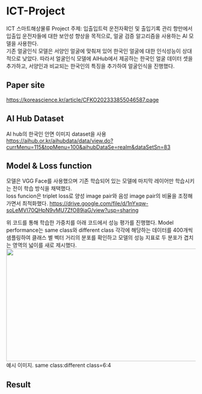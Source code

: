 # ICT-Project
ICT 스마트해상물류 Project 주제: 입출입트럭 운전자확인 및 출입기록 관리
항만에서 입출입 운전자들에 대한 보안성 향상을 목적으로, 얼굴 검증	알고리즘을 사용하는 AI 모델을 사용한다.  
기존 얼굴인식 모델은 서양인 얼굴에 맞춰져 있어 한국인 얼굴에 대한 인식성능이 상대적으로 낮았다. 따라서 얼굴인식 모델에 AIHub에서 제공하는 한국인 얼굴 데이터 셋을 추가하고, 서양인과 비교되는 한국인의 특징을 추가하여 얼굴인식을 진행했다.  

## Paper site
https://koreascience.kr/article/CFKO202333855046587.page  <VGG-Kface : An Optimization Study on Korean Face Recognition Using VGG-Face>

## AI Hub Dataset
AI hub의 한국인 안면 이미지 dataset을 사용  
https://aihub.or.kr/aihubdata/data/view.do?currMenu=115&topMenu=100&aihubDataSe=realm&dataSetSn=83

## Model & Loss function
모델은 VGG Face를 사용했으며 기존 학습되어 있는 모델에 마지막 레이어만 학습시키는 전이 학습 방식을 채택했다.  
loss funcion은 triplet loss로 양성 image pair와 음성 image pair의 비율을 조정해가면서 최적화했다.
https://drive.google.com/file/d/1nYxqw-soLeMVI70QHpN9vMU7ZfO89iaG/view?usp=sharing

위 코드를 통해 학습한 가중치를 아래 코드에서 성능 평가를 진행했다.
Model performance는 same class와 different class 각각에 해당하는 데이터를 400개씩 샘플링하여 클래스 별 벡터 거리의 분포를 확인하고 모델의 성능 지표로 두 분포가 겹치는 영역의 넓이를 새로 제시했다.  
<img src="https://github.com/seunghan11/ICT-Project/assets/88572826/2c6ffc77-a6e8-400d-b808-5956498a2e50" width="700" height="300">  
예시 이미지. same class:different class=6:4

## Result

